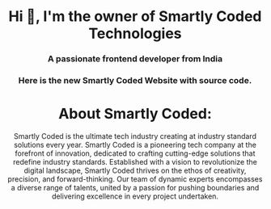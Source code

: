 <h1 align="center">Hi 👋, I'm the owner of Smartly Coded Technologies</h1>
<h3 align="center">A passionate frontend developer from India</h3>

<h3 align="center">Here is the new Smartly Coded Website with source code.</h3>
<h1 align="center">About Smartly Coded:</h1>
<p align="center">Smartly Coded is the ultimate tech industry creating at industry standard solutions every year. Smartly Coded is a pioneering tech company at the forefront of innovation, dedicated to crafting cutting-edge solutions that redefine industry standards. Established with a vision to revolutionize the digital landscape, Smartly Coded thrives on the ethos of creativity, precision, and forward-thinking. Our team of dynamic experts encompasses a diverse range of talents, united by a passion for pushing boundaries and delivering excellence in every project undertaken.</p>
